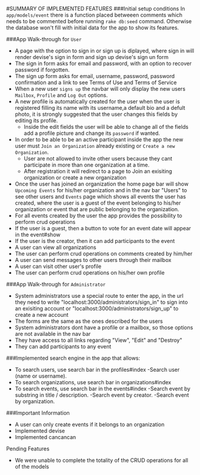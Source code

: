 #SUMMARY OF IMPLEMENTED FEATURES
###Initial setup conditions
In `app/models/event` there is a function placed betweeen comments which needs to be commented before running `rake db:seed` command. Otherwise the database won't fill with initial data for the app to show its features.

###App Walk-through for `User`
- A page with the option to sign in or sign up is diplayed, where sign in will render devise's sign in form and sign up devise's sign un form
- The sign in form asks for email and password, with an option to recover password if forgotten. 
- The sign up form asks for email, username, password, password confirmation and a link to see Terms of Use and Terms of Service
- When a new user `signs up` the navbar will only display the new users `Mailbox`, `Profile` and `Log Out` options.
- A new profile is automatically created for the user when the user is registered filling its name with its username,a default bio and a defult photo, it is strongly suggested that the user changes this fields by editing its profile.
    * Inside the edit fields the user will be able to change all of the fields add a profile picture and change its `password` if wanted.
- In order to be able to be an active participant inside the app the new user must `Join an Organization` already existing or `Create a new Organization`. 
    * User are not allowed to invite other users because they cant participate in more than one organization at a time.
    * After registration it will redirect to a page to Join an exisiting organization or create a new organization
- Once the user has joined an organization the home page bar will show `Upcoming Events` for his/her organization and in the nav bar "Users" to see other users and `Events` page which shows all events the user has created, where the user is a guest of the event belonging to his/her organization or event that are public belonging to the organization.
- For all events created by the user the app provides the possibility to perform crud operations
- If the user is a guest, then a button to vote for an event date will appear in the event#show
- If the user is the creator, then it can add participants to the event
- A user can view all organizations
- The user can perform crud operations on comments created by him/her
- A user can send messages to other users through their mailbox
- A user can visit other user's profile
- The user can perform crud operations on his/her own profile


###App Walk-through for `Administrator`
- System administrators use a special route to enter the app, in the url they need to write "localhost:3000/administrators/sign_in" to sign into an exisiting account or "localhost:3000/administrators/sign_up" to create a new account
- The forms are the same as the ones described for the users
- System administrators dont have a profile or a mailbox, so those options are not available in the nav bar
- They have access to all links regarding "View", "Edit" and "Destroy"
- They can add participants to any event



###Implemented search engine in the app that allows:
   * To search users, use search bar in the profiles#index
  	-Search user (name or username).
   * To search organizations, use search bar in organizations#index
   * To search events, use search bar in the events#index
  	-Search event by substring in title / description.
  	-Search event by creator.
  	-Search event by organization.

###Important Information
- A user can only create events if it belongs to an organization
- Implemented devise
- Implemented cancancan


Pending Features
- We were unable to complete the totality of the CRUD operations for all of the models

